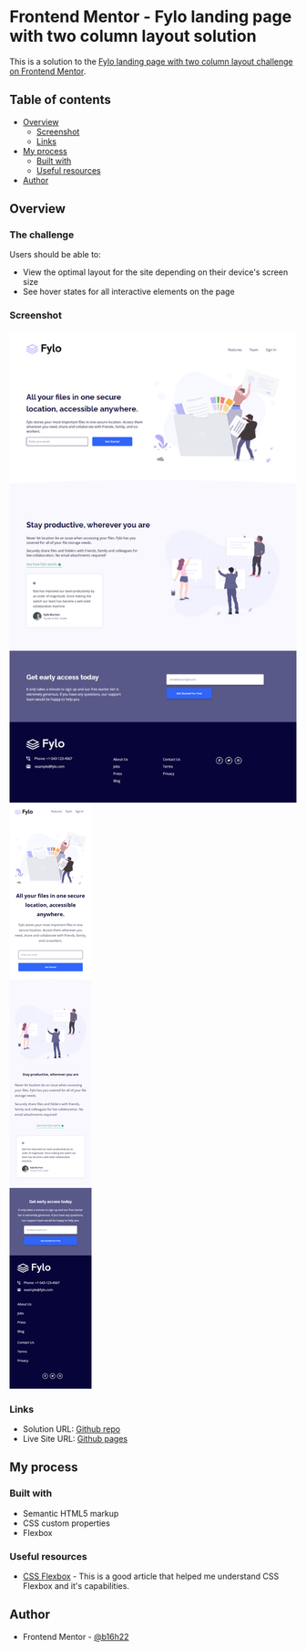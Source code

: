 # Frontend Mentor - Fylo landing page with two column layout solution

This is a solution to the [Fylo landing page with two column layout challenge on Frontend Mentor](https://www.frontendmentor.io/challenges/fylo-landing-page-with-two-column-layout-5ca5ef041e82137ec91a50f5).


## Table of contents

- [Overview](#overview)
  - [Screenshot](#screenshot)
  - [Links](#links)
- [My process](#my-process)
  - [Built with](#built-with)
  - [Useful resources](#useful-resources)
- [Author](#author)

## Overview

### The challenge

Users should be able to:

- View the optimal layout for the site depending on their device's screen size
- See hover states for all interactive elements on the page

### Screenshot

![](./screenshots/desktop_design.png)
![](./screenshots/mobile_design.png)

### Links

- Solution URL: [Github repo](https://github.com/b16h22/fylo_landing_page_two_column_layout_solution)
- Live Site URL: [Github pages](https://b16h22.github.io/fylo_landing_page_two_column_layout_solution/)

## My process

### Built with

- Semantic HTML5 markup
- CSS custom properties
- Flexbox

### Useful resources

- [CSS Flexbox](https://www.w3schools.com/css/css3_flexbox.asp) - This is a good article that helped me understand CSS Flexbox and it's capabilities.

## Author

- Frontend Mentor - [@b16h22](https://www.frontendmentor.io/profile/b16h22)